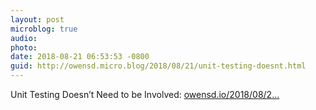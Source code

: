 ```yaml
---
layout: post
microblog: true
audio: 
photo: 
date: 2018-08-21 06:53:53 -0800
guid: http://owensd.micro.blog/2018/08/21/unit-testing-doesnt.html
---
```

Unit Testing Doesn’t Need to be Involved: [owensd.io/2018/08/2...](https://owensd.io/2018/08/21/unit-testing-doesnt-need-to-be-involved/)
